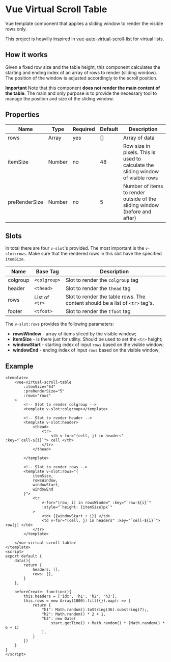# Vue Virtual Scroll Table

Vue template component that applies a sliding window to render the visible rows only.

This project is heavilly inspired in [vue-auto-virtual-scroll-list](https://github.com/cristovao-trevisan/vue-auto-virtual-scroll-list) for virtual lists.

## How it works
Given a fixed row size and the table height, this component calculates the starting and ending index of an array of rows to render (sliding window). The position of the window is adjusted accordingly to the scroll position.

**Important** Note that this component **does not render the main content of the table**. The main and only purpose is to provide the necessary tool to manage the position and size of the sliding window.

## Properties
| Name | Type | Required | Default | Description |
|-----|---|---|---|---|
| rows | Array  | yes | [] | Array of data |
| itemSize | Number  | no | 48 | Row size in pixels. This is used to calculate the sliding window of visible rows |
| preRenderSize | Number | no | 5 | Number of items to render outside of the sliding window (before and after) |

## Slots

In total there are four `v-slot`'s provided. The most important is the `v-slot:rows`. Make sure that the rendered rows in this slot have the specified `itemSize`.

| Name | Base Tag | Description |
|-----|---|---|
| colgroup | `<colgroup>` | Slot to render the `colgroup` tag |
| header | `<thead>` | Slot to render the `thead` tag |
| rows | List of `<tr>` | Slot to render the table rows. The content should be a list of `<tr>` tag's. |
| footer | `<tfoot>` | Slot to render the `tfoot` tag |

The `v-slot:rows` provides the following parameters:
* **rowsWindow** - array of items sliced by the visible window;
* **itemSize** - is there just for utility. Should be used to set the `<tr>` height;
* **windowStart** - starting index of input `rows` based on the visible window;
* **windowEnd** - ending index of input `rows` based on the visible window;


## Example
```vue
<template>
    <vue-virtual-scroll-table
        :itemSize="64"
        :preRenderSize="5"
        :rows="rows"
    >
        <!-- Slot to render colgroup -->
        <template v-slot:colgroup></template>

        <!-- Slot to render header -->
        <template v-slot:header>
            <thead>
                <tr>
                    <th v-for="(cell, j) in headers" :key="`cell-${i}`"> cell </th>
                </tr>
            </thead>

        </template>

        <!-- Slot to render rows -->
        <template v-slot:rows="{
            itemSize,
            rowsWindow,
            windowStart,
            windowEnd
        }">
            <tr 
                v-for="(row, i) in rowsWindow" :key="`row-${i}`"
                :style="`height: {itemSize}px`"
            >
                <td> {{windowStart + i}} </td>
                <td v-for="(cell, j) in headers" :key="`cell-${i}`"> row[j] </td>
            </tr>
        </template>

    </vue-virtual-scroll-table>
</template>
<script>
export default {
    data(){
        return {
            headers: [],
            rows: [],
        }
    },

    beforeCreate: function(){
        this.headers = ['idx', 'h1', 'h2', 'h3'];
        this.rows = new Array(1000).fill({}).map(r => {
            return {
                "h1": Math.random().toString(36).substring(7);,
                "h2": Math.random() * 2 + 1,
                "h3": new Date(
                    start.getTime() + Math.random() * (Math.random() * 6 + 1)
                ),
            }
        })
    }
}
</script>

```